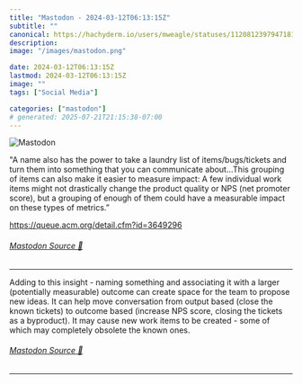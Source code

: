 ```yaml
---
title: "Mastodon - 2024-03-12T06:13:15Z"
subtitle: ""
canonical: https://hachyderm.io/users/mweagle/statuses/112081239794718115
description:
image: "/images/mastodon.png"

date: 2024-03-12T06:13:15Z
lastmod: 2024-03-12T06:13:15Z
image: ""
tags: ["Social Media"]

categories: ["mastodon"]
# generated: 2025-07-21T21:15:38-07:00
---
```

![Mastodon](/images/mastodon.png)

<p>&quot;A name also has the power to take a laundry list of items/bugs/tickets and turn them into something that you can communicate about…This grouping of items can also make it easier to measure impact: A few individual work items might not drastically change the product quality or NPS (net promoter score), but a grouping of enough of them could have a measurable impact on these types of metrics.”</p><p><a href="https://queue.acm.org/detail.cfm?id=3649296" target="_blank" rel="nofollow noopener noreferrer" translate="no"><span class="invisible">https://</span><span class="ellipsis">queue.acm.org/detail.cfm?id=36</span><span class="invisible">49296</span></a></p>


###### [Mastodon Source 🐘](https://hachyderm.io/@mweagle/112081239794718115)

___

<p>Adding to this insight - naming something and associating it with a larger (potentially measurable) outcome can create space for the team to propose new ideas. It can help move conversation from output based (close the known tickets) to outcome based (increase NPS score, closing the tickets as a byproduct).  It may cause new work items to be created - some of which may completely obsolete the known ones.</p>


###### [Mastodon Source 🐘](https://hachyderm.io/@mweagle/112081312867647078)

___
